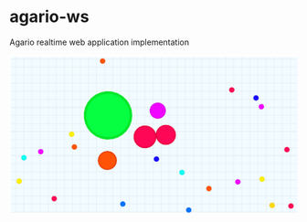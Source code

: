 # agario-ws
Agario realtime web application implementation

![alt text](https://raw.githubusercontent.com/sergiss/agario-ws/master/agario-ws.jpg)

